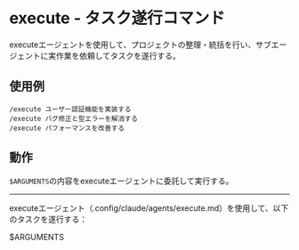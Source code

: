# execute - タスク遂行コマンド

executeエージェントを使用して、プロジェクトの整理・統括を行い、サブエージェントに実作業を依頼してタスクを遂行する。

## 使用例

```
/execute ユーザー認証機能を実装する
/execute バグ修正と型エラーを解消する
/execute パフォーマンスを改善する
```

## 動作

`$ARGUMENTS`の内容をexecuteエージェントに委託して実行する。

---

executeエージェント（.config/claude/agents/execute.md）を使用して、以下のタスクを遂行する：

$ARGUMENTS
